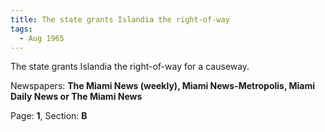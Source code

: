 ```yaml
---  
title: The state grants Islandia the right-of-way  
tags:  
  - Aug 1965  
---  
```

  
The state grants Islandia the right-of-way for a causeway.  
  
Newspapers: **The Miami News (weekly), Miami News-Metropolis, Miami Daily News or The Miami News**  
  
Page: **1**, Section: **B** 
